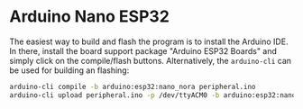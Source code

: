 # Arduino Nano ESP32

The easiest way to build and flash the program is to install the Arduino IDE. In there, install the board support package "Arduino ESP32 Boards" and simply click on the compile/flash buttons. Alternatively, the `arduino-cli` can be used for building an flashing:

```sh
arduino-cli compile -b arduino:esp32:nano_nora peripheral.ino
arduino-cli upload peripheral.ino -p /dev/ttyACM0 -b arduino:esp32:nano_nora
```

